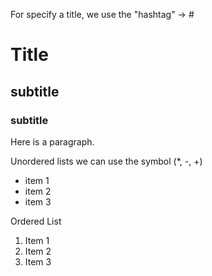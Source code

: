 For specify a title, we use the "hashtag" -> #

# Title
## subtitle
### subtitle


Here is a paragraph.


Unordered lists we can use the symbol (*, -, +)
* item 1
* item 2
* item 3

Ordered List 
1. Item 1
2. Item 2
3. Item 3
